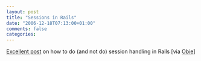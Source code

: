 ```yaml
---
layout: post
title: "Sessions in Rails"
date: "2006-12-18T07:13:00+01:00"
comments: false
categories: 
---
```


<p><a href="http://errtheblog.com/post/24">Excellent post</a> on how to do (and not do) session handling in Rails [via <a href="http://jroller.com/page/obie?entry=use_activerecord_sessionstore">Obie</a>]</p>


